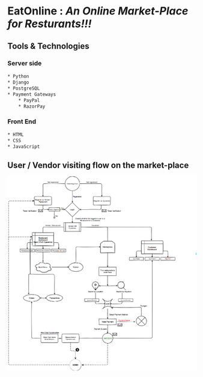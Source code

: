 # EatOnline : *An Online Market-Place for Resturants!!!*

## Tools & Technologies
### Server side
    * Python
    * Django
    * PostgreSQL
    * Payment Gateways
        * PayPal
        * RazorPay
    
### Front End
    * HTML
    * CSS
    * JavaScript


## User / Vendor visiting flow on the market-place
![User-flow](EatOnline-User-Vendor-Flow.png)